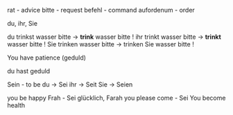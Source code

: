 rat - advice
bitte - request
befehl - command
aufordenum - order

du, ihr, Sie

du trinkst wasser bitte -> **trink** wasser bitte !
ihr trinkt wasser bitte -> **trinkt** wasser bitte !
Sie trinken wasser bitte -> trinken Sie wasser bitte !

You have patience (geduld)

du hast geduld


Sein - to be
du -> Sei
ihr -> Seit
Sie -> Seien

you be happy Frah - Sei glücklich, Farah
you please come - Sei
You become health

